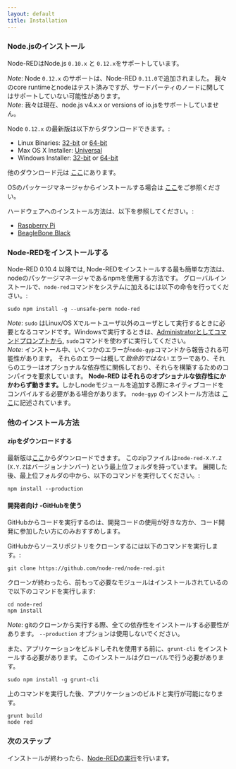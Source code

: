 ```yaml
---
layout: default
title: Installation
---
```


### Node.jsのインストール 

Node-REDはNode.js <code>0.10.x</code> と <code>0.12.x</code>をサポートしています。

<div class="doc-callout"><em>Note</em>:  Node <code>0.12.x</code> のサポートは、Node-RED <code>0.11.0</code>で追加されました。
我々のcore runtimeとnodeはテスト済みですが、サードパーティのノードに関してはサポートしていない可能性があります。</div>

<div class="doc-callout"><em>Note</em>: 我々は現在、node.js v4.x.x or versions of io.jsをサポートしていません。</div>

Node <code>0.12.x</code> の最新版は以下からダウンロードできます。:

 - Linux Binaries: [32-bit](https://nodejs.org/dist/v0.12.7/node-v0.12.7-linux-x86.tar.gz)
                   or
                   [64-bit](http://nodejs.org/dist/v0.12.7/node-v0.12.7-linux-x64.tar.gz)
 - Max OS X Installer: [Universal](https://nodejs.org/dist/v0.12.7/node-v0.12.7.pkg)
 - Windows Installer: [32-bit](https://nodejs.org/dist/v0.12.7/node-v0.12.7-x86.msi)
                      or
                      [64-bit](https://nodejs.org/dist/v0.12.7/x64/node-v0.12.7-x64.msi)

他のダウンロード元は [ここ](http://nodejs.org/dist/v0.12.7/)にあります。

OSのパッケージマネージャからインストールする場合は [ここ](https://github.com/joyent/node/wiki/Installing-Node.js-via-package-manager)をご参照ください。

ハードウェアへのインストール方法は、以下を参照してください。:

 - [Raspberry Pi](../hardware/raspberrypi.html)
 - [BeagleBone Black](../hardware/beagleboneblack.html)

### Node-REDをインストールする  

Node-RED 0.10.4 以降では, Node-REDをインストールする最も簡単な方法は、nodeのパッケージマネージャであるnpmを使用する方法です。 
グローバルインストールで、`node-red`コマンドをシステムに加えるには以下の命令を行ってください。:

    sudo npm install -g --unsafe-perm node-red

<div class="doc-callout">
<em>Note</em>: <code>sudo</code> はLinux/OS Xでルートユーザ以外のユーザとして実行するときに必要となるコマンドです。Windowsで実行するときは、<a href="https://technet.microsoft.com/en-gb/library/cc947813%28v=ws.10%29.aspx">Administratorとしてコマンドプロンプトから</a>,
<code>sudo</code>コマンドを使わずに実行してください。
</div>

<div class="doc-callout">
<em>Note</em>: インストール中、いくつかのエラーが<code>node-gyp</code>コマンドから報告される可能性があります。
それらのエラーは概して<em>致命的ではない</em> エラーであり、それらのエラーはオプショナルな依存性に関係しており、それらを構築するためのコンパイラを要求しています。
 <b>Node-RED はそれらのオプショナルな依存性にかかわらず動きます。</b>しかしnodeモジュールを追加する際にネイティブコードをコンパイルする必要がある場合があります。 <code>node-gyp</code>
のインストール方法は <a href="https://github.com/TooTallNate/node-gyp#installation">ここ</a>に記述されています。
</div>

### 他のインストール方法

#### zipをダウンロードする

最新版は[ここ](https://github.com/node-red/node-red/releases/latest)からダウンロードできます。
このzipファイルは`node-red-X.Y.Z` (`X.Y.Z`はバージョンナンバー) という最上位フォルダを持っています。
展開した後、最上位フォルダの中から、以下のコマンドを実行してください。:

    npm install --production

#### 開発者向け -GitHubを使う

GitHubからコードを実行するのは、開発コードの使用が好きな方か、コード開発に参加したい方にのみおすすめします。

GitHubからソースリポジトリをクローンするには以下のコマンドを実行します。:

    git clone https://github.com/node-red/node-red.git

クローンが終わったら、前もって必要なモジュールはインストールされているので以下のコマンドを実行します:

    cd node-red
    npm install

<div class="doc-callout">
<em>Note</em>: gitのクローンから実行する際、全ての依存性をインストールする必要性があります。
 <code>--production</code> オプションは使用しないでください。
</div>

また、アプリケーションをビルドしそれを使用する前に、`grunt-cli` をインストールする必要があります。 このインストールはグローバルで行う必要があります。

    sudo npm install -g grunt-cli

上のコマンドを実行した後、アプリケーションのビルドと実行が可能になります。

    grunt build
    node red

### 次のステップ

インストールが終わったら、[Node-REDの実行](running.html)を行います。
